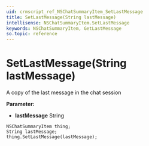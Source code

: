 ```yaml
---
uid: crmscript_ref_NSChatSummaryItem_SetLastMessage
title: SetLastMessage(String lastMessage)
intellisense: NSChatSummaryItem.SetLastMessage
keywords: NSChatSummaryItem, GetLastMessage
so.topic: reference
---
```


# SetLastMessage(String lastMessage)

A copy of the last message in the chat session

**Parameter:** 
* **lastMessage** String

```crmscript
NSChatSummaryItem thing;
String lastMessage;
thing.SetLastMessage(lastMessage);
```

